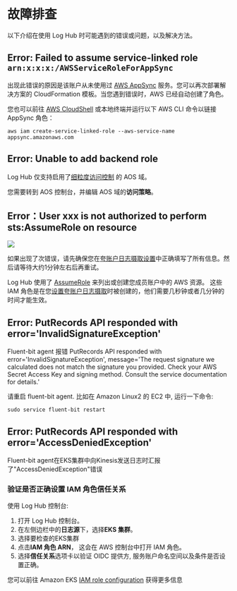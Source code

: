 # 故障排查

以下介绍在使用 Log Hub 时可能遇到的错误或问题，以及解决方法。

## Error: Failed to assume service-linked role `arn:x:x:x:/AWSServiceRoleForAppSync`

出现此错误的原因是该账户从未使用过 [AWS AppSync](https://aws.amazon.com/appsync/) 服务。您可以再次部署解决方案的 CloudFormation 模板。当您遇到错误时，AWS 已经自动创建了角色。

您也可以前往 [AWS CloudShell](https://aws.amazon.com/cloudshell/) 或本地终端并运行以下 AWS CLI 命令以链接 AppSync 角色：

```
aws iam create-service-linked-role --aws-service-name appsync.amazonaws.com
```

## Error: Unable to add backend role

Log Hub 仅支持启用了[细粒度访问控制](https://docs.aws.amazon.com/opensearch-service/latest/developerguide/fgac.html) 的 AOS 域。

您需要转到 AOS 控制台，并编辑 AOS 域的**访问策略**。

## Error：User xxx is not authorized to perform sts:AssumeRole on resource

![](../images/faq/assume-role-latency.png)

如果出现了次错误，请先确保您在[夸账户日志摄取设置](./link-account/index.md)中正确填写了所有信息。然后请等待大约1分钟左右后再重试。

Log Hub 使用了 [AssumeRole](https://docs.aws.amazon.com/STS/latest/APIReference/API_AssumeRole.html) 来列出或创建您成员账户中的 AWS 资源。 
这些 IAM 角色是在您[设置夸账户日志摄取](./link-account/index.md)时被创建的，他们需要几秒钟或者几分钟的时间才能生效。


## Error: PutRecords API responded with error='InvalidSignatureException'

Fluent-bit agent 报错 PutRecords API responded with error='InvalidSignatureException', message='The request signature we calculated does not match the signature you provided. Check your AWS Secret Access Key and signing method. Consult the service documentation for details.'

请重启 fluent-bit agent. 比如在 Amazon Linux2 的 EC2 中, 运行一下命令:
```commandline
sudo service fluent-bit restart
```

## Error: PutRecords API responded with error='AccessDeniedException'

Fluent-bit agent在EKS集群中向Kinesis发送日志时汇报了"AccessDeniedException"错误

### 验证是否正确设置 IAM 角色信任关系

使用 Log Hub 控制台:

1. 打开 Log Hub 控制台。
2. 在左侧边栏中的**日志源**下，选择**EKS 集群**。
3. 选择要检查的EKS集群
4. 点击**IAM 角色 ARN**， 这会在 AWS 控制台中打开 IAM 角色。
5. 选择**信任关系**选项卡以验证 OIDC 提供方, 服务账户命名空间以及条件是否设置正确。

您可以前往 Amazon EKS [IAM role configuration](https://docs.aws.amazon.com/eks/latest/userguide/iam-roles-for-service-accounts-technical-overview.html#iam-role-configuration) 获得更多信息